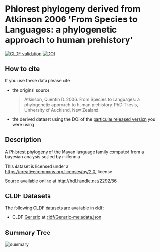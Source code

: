 # Phlorest phylogeny derived from Atkinson 2006 'From Species to Languages: a phylogenetic approach to human prehistory'

[![CLDF validation](https://github.com/phlorest/atkinson2006/workflows/CLDF-validation/badge.svg)](https://github.com/phlorest/atkinson2006/actions?query=workflow%3ACLDF-validation)
[![DOI](https://zenodo.org/badge/DOI/10.5281/zenodo.8248388.svg)](https://doi.org/10.5281/zenodo.8248388)

## How to cite

If you use these data please cite
- the original source
  > Atkinson, Quentin D. 2006. From Species to Languages: a phylogenetic approach to human prehistory. PhD Thesis, University of Auckland, New Zealand.
- the derived dataset using the DOI of the [particular released version](../../releases/) you were using

## Description

A [Phlorest phylogeny](https://github.com/phlorest) of the Mayan language family computed from a bayesian analysis scaled by millennia.


This dataset is licensed under a https://creativecommons.org/licenses/by/2.0/ license

Source available online at http://hdl.handle.net/2292/86


## CLDF Datasets

The following CLDF datasets are available in [cldf](cldf):

- CLDF [Generic](https://github.com/cldf/cldf/tree/master/modules/Generic) at [cldf/Generic-metadata.json](cldf/Generic-metadata.json)

## Summary Tree

![summary](https://raw.githubusercontent.com/phlorest/atkinson2006/main/summary_tree.svg)